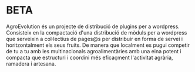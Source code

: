 BETA
====

AgroEvolution és un projecte de distribució de plugins per a wordpress. Consisteix en la compactació d'una distribució de mòduls per a wordpress que serveixin a col·lectius de pages@s per distribuir en forma de servei i horitzontalment els seus fruits. De manera que localment es pugui competir de tu a tu amb les multinacionals agroalimentàries amb una eina potent i compacta que estructuri i coordini més eficaçment l'activitat agrària, ramadera i artesana.
